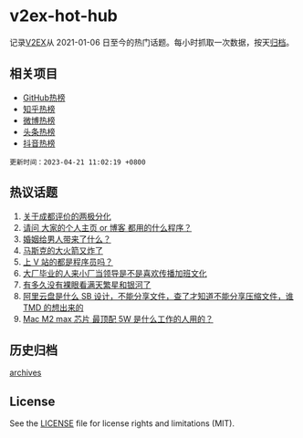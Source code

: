 # v2ex-hot-hub

 记录[V2EX](https://www.v2ex.com/)从 2021-01-06 日至今的热门话题。每小时抓取一次数据，按天[归档](archives)。
 
 ## 相关项目

- [GitHub热榜](https://github.com/it985/github-hot-hub)
- [知乎热榜](https://github.com/it985/zhihu-hot-hub)
- [微博热榜](https://github.com/it985/weibo-hot-hub)
- [头条热榜](https://github.com/it985/toutiao-hot-hub)
- [抖音热榜](https://github.com/it985/douyin-hot-hub)


 `更新时间：2023-04-21 11:02:19 +0800`

## 热议话题

1. [关于成都评价的两极分化](https://www.v2ex.com/t/933992)
1. [请问 大家的个人主页 or 博客 都用的什么程序？](https://www.v2ex.com/t/933986)
1. [婚姻给男人带来了什么？](https://www.v2ex.com/t/934076)
1. [马斯克的大火箭又炸了](https://www.v2ex.com/t/934155)
1. [上 V 站的都是程序员吗？](https://www.v2ex.com/t/934215)
1. [大厂毕业的人来小厂当领导是不是喜欢传播加班文化](https://www.v2ex.com/t/933991)
1. [有多久没有裸眼看满天繁星和银河了](https://www.v2ex.com/t/933977)
1. [阿里云盘是什么 SB 设计，不能分享文件，查了才知道不能分享压缩文件，谁 TMD 的想出来的](https://www.v2ex.com/t/934111)
1. [Mac M2 max 芯片 最顶配 5W 是什么工作的人用的？](https://www.v2ex.com/t/934039)

## 历史归档

[archives](archives)

## License

See the [LICENSE](LICENSE) file for license rights and limitations (MIT).
